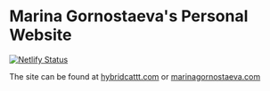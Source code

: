 # Marina Gornostaeva's Personal Website

[![Netlify Status](https://api.netlify.com/api/v1/badges/e484b5c7-5ed9-44b0-8559-1b4246da9609/deploy-status)](https://app.netlify.com/sites/hybridcattt/deploys)

The site can be found at [hybridcattt.com](http://hybridcattt.com) or [marinagornostaeva.com](http://marinagornostaeva.com)
